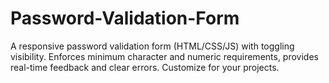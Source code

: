 # Password-Validation-Form
A responsive password validation form (HTML/CSS/JS) with toggling visibility. Enforces minimum character and numeric requirements, provides real-time feedback and clear errors. Customize for your projects.
